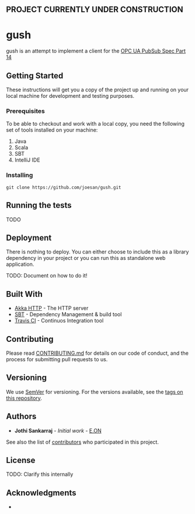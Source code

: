 ## PROJECT CURRENTLY UNDER CONSTRUCTION

# gush

gush is an attempt to implement a client for the [OPC UA PubSub Spec Part 14](https://opcfoundation.org/developer-tools/specifications-unified-architecture/part-14-pubsub)

## Getting Started

These instructions will get you a copy of the project up and running on your local machine for development and testing purposes. 

### Prerequisites

To be able to checkout and work with a local copy, you need the following set of tools installed on your machine:

1. Java
2. Scala
3. SBT
4. IntelliJ IDE

### Installing

```
git clone https://github.com/joesan/gush.git
```

## Running the tests

TODO

## Deployment

There is nothing to deploy. You can either choose to include this as a library dependency in your project or you can run this
as standalone web application.

TODO: Document on how to do it!

## Built With

* [Akka HTTP](https://doc.akka.io/docs/akka-http/current/index.html) - The HTTP server
* [SBT](https://www.scala-sbt.org/) - Dependency Management & build tool
* [Travis CI](https://travis-ci.org/) - Continuos Integration tool

## Contributing

Please read [CONTRIBUTING.md]() for details on our code of conduct, and the process for submitting pull requests to us.

## Versioning

We use [SemVer](http://semver.org/) for versioning. For the versions available, see the [tags on this repository](https://github.com/eon-com/flow/tags). 

## Authors

* **Jothi Sankarraj** - *Initial work* - [E.ON](https://github.com/eon-com)

See also the list of [contributors](https://github.com/eon-com/flow/contributors) who participated in this project.

## License

TODO: Clarify this internally

## Acknowledgments

* 

